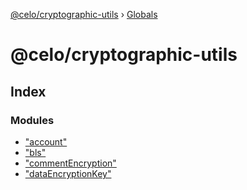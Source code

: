[@celo/cryptographic-utils](README.md) › [Globals](globals.md)

# @celo/cryptographic-utils

## Index

### Modules

* ["account"](modules/_account_.md)
* ["bls"](modules/_bls_.md)
* ["commentEncryption"](modules/_commentencryption_.md)
* ["dataEncryptionKey"](modules/_dataencryptionkey_.md)
